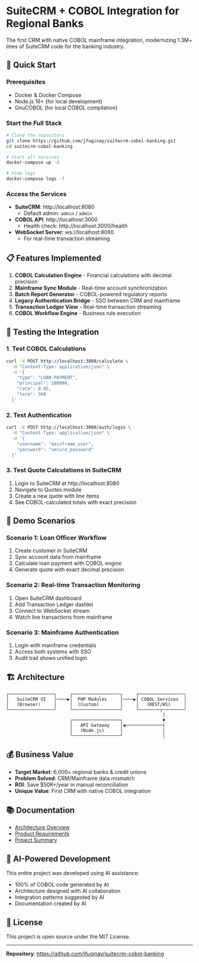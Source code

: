 # SuiteCRM + COBOL Integration for Regional Banks

The first CRM with native COBOL mainframe integration, modernizing 1.3M+ lines of SuiteCRM code for the banking industry.

## 🚀 Quick Start

### Prerequisites
- Docker & Docker Compose
- Node.js 16+ (for local development)
- GnuCOBOL (for local COBOL compilation)

### Start the Full Stack

```bash
# Clone the repository
git clone https://github.com/jfuginay/suitecrm-cobol-banking.git
cd suitecrm-cobol-banking

# Start all services
docker-compose up -d

# View logs
docker-compose logs -f
```

### Access the Services

- **SuiteCRM**: http://localhost:8080
  - Default admin: `admin` / `admin`
- **COBOL API**: http://localhost:3000
  - Health check: http://localhost:3000/health
- **WebSocket Server**: ws://localhost:8080
  - For real-time transaction streaming

## 📋 Features Implemented

1. **COBOL Calculation Engine** - Financial calculations with decimal precision
2. **Mainframe Sync Module** - Real-time account synchronization  
3. **Batch Report Generator** - COBOL-powered regulatory reports
4. **Legacy Authentication Bridge** - SSO between CRM and mainframe
5. **Transaction Ledger View** - Real-time transaction streaming
6. **COBOL Workflow Engine** - Business rule execution

## 🧪 Testing the Integration

### 1. Test COBOL Calculations
```bash
curl -X POST http://localhost:3000/calculate \
  -H "Content-Type: application/json" \
  -d '{
    "type": "LOAN-PAYMENT",
    "principal": 100000,
    "rate": 0.05,
    "term": 360
  }'
```

### 2. Test Authentication
```bash
curl -X POST http://localhost:3000/auth/login \
  -H "Content-Type: application/json" \
  -d '{
    "username": "mainframe_user",
    "password": "secure_password"
  }'
```

### 3. Test Quote Calculations in SuiteCRM
1. Login to SuiteCRM at http://localhost:8080
2. Navigate to Quotes module
3. Create a new quote with line items
4. See COBOL-calculated totals with exact precision

## 🎥 Demo Scenarios

### Scenario 1: Loan Officer Workflow
1. Create customer in SuiteCRM
2. Sync account data from mainframe
3. Calculate loan payment with COBOL engine
4. Generate quote with exact decimal precision

### Scenario 2: Real-time Transaction Monitoring
1. Open SuiteCRM dashboard
2. Add Transaction Ledger dashlet
3. Connect to WebSocket stream
4. Watch live transactions from mainframe

### Scenario 3: Mainframe Authentication
1. Login with mainframe credentials
2. Access both systems with SSO
3. Audit trail shows unified login

## 🏗️ Architecture

```
┌─────────────────┐     ┌──────────────────┐     ┌─────────────────┐
│   SuiteCRM UI   │────▶│  PHP Modules     │────▶│ COBOL Services  │
│   (Browser)     │     │  (Custom)        │     │   (REST/WS)     │
└─────────────────┘     └──────────────────┘     └────────┬────────┘
                                                           │
                        ┌──────────────────┐               ▼
                        │   API Gateway    │◀──────────────┤
                        │   (Node.js)      │               │
                        └──────────────────┘               │
```

## 💰 Business Value

- **Target Market**: 6,000+ regional banks & credit unions
- **Problem Solved**: CRM/Mainframe data mismatch
- **ROI**: Save $50K+/year in manual reconciliation
- **Unique Value**: First CRM with native COBOL integration

## 📚 Documentation

- [Architecture Overview](ARCHITECTURE.md)
- [Product Requirements](PRD-SUITECRM-COBOL-BANKING.md)
- [Project Summary](FINAL-PROJECT-SUMMARY.md)

## 🤖 AI-Powered Development

This entire project was developed using AI assistance:
- 100% of COBOL code generated by AI
- Architecture designed with AI collaboration
- Integration patterns suggested by AI
- Documentation created by AI

## 📄 License

This project is open source under the MIT License.

---

**Repository**: https://github.com/jfuginay/suitecrm-cobol-banking